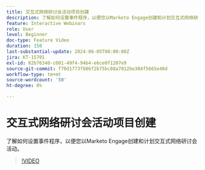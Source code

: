 ```yaml
---
title: 交互式网络研讨会活动项目创建
description: 了解如何设置事件程序，以便您以Marketo Engage创建和计划交互式网络研讨会活动。
feature: Interactive Webinars
role: User
level: Beginner
doc-type: Feature Video
duration: 150
last-substantial-update: 2024-06-05T00:00:00Z
jira: KT-15701
exl-id: 82b76340-c001-49f4-94b4-e6ce0f1207e9
source-git-commit: f70d1773f886f2b75bc88a7012be304f5665e40d
workflow-type: tm+mt
source-wordcount: '50'
ht-degree: 0%

---
```


# 交互式网络研讨会活动项目创建

了解如何设置事件程序，以便您以Marketo Engage创建和计划交互式网络研讨会活动。

>[!VIDEO](https://video.tv.adobe.com/v/3443422/?learn=on&captions=chi_hans)
